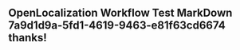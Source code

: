 <properties
ms.topic="hero-topic1"
ms.test1="hero-topic"
ms.test2="test"/>

## OpenLocalization Workflow Test MarkDown 7a9d1d9a-5fd1-4619-9463-e81f63cd6674 thanks!
